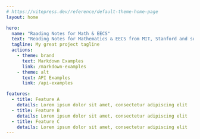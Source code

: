 ```yaml
---
# https://vitepress.dev/reference/default-theme-home-page
layout: home

hero:
  name: "Raading Notes for Math & EECS"
  text: "Reading Notes for Mathematics & EECS from MIT, Stanford and so on"
  tagline: My great project tagline
  actions:
    - theme: brand
      text: Markdown Examples
      link: /markdown-examples
    - theme: alt
      text: API Examples
      link: /api-examples

features:
  - title: Feature A
    details: Lorem ipsum dolor sit amet, consectetur adipiscing elit
  - title: Feature B
    details: Lorem ipsum dolor sit amet, consectetur adipiscing elit
  - title: Feature C
    details: Lorem ipsum dolor sit amet, consectetur adipiscing elit
---
```


